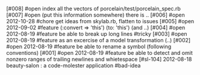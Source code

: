[#008] #open index all the vectors of porcelain/test/porcelain_spec.rb
[#007] #open (put this information somewhere) there is ..
[#006] #open 2012-10-28 #chore get ideas from skylab.rb, flatten to issues
[#005] #open 2012-09-02 #feature (:convert => 'this') (to: 'this') (and ..)
[#004] #open 2012-08-19 #feature be able to break up long lines #tricky
[#003] #open 2012-08-19 #feature as an excercise of a model transformation (..)
[#002] #open 2012-08-19 #feature be able to rename a symbol (following conventions)
[#001] #open 2012-08-19 #feature be able to detect and omit nonzero ranges of trailing newlines and whietespace
[#sl-104] 2012-08-18 beauty-salon : a code-molester application #bad-idea
